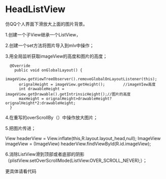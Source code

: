 # HeadListView
仿QQ个人界面下滑放大上面的图片背景。


1.创建一个子View继承一个ListView，

2.创建一个set方法将图片导入到mlv中操作；

3.用全局监听获取imageView的高度和图片的高度；

```imageView.getViewTreeObserver().addOnGlobalLayoutListener(new ViewTreeObserver.OnGlobalLayoutListener() {
  @Override
    public void onGlobalLayout() {
      imageView.getViewTreeObserver().removeGlobalOnLayoutListener(this);
      orignalHeight = imageView.getHeight();        //imageVIew高度
      int drawableHeight = imageView.getDrawable().getIntrinsicHeight();//图片的高度
      maxHeight = orignalHeight>drawableHeight?orignalHeight*2:drawableHeight;
  }
```
  
4.在重写的overScrollBy（）中操作放大图片；

5.把图片传进；

View headerView = View.inflate(this,R.layout.layout_head,null);
ImageView imageView = (ImageView) headerView.findViewById(R.id.imageView);

6.消除ListView滑到顶部或者底部的阴影（plistView.setOverScrollMode(ListView.OVER_SCROLL_NEVER);）；


更具体请看代码
